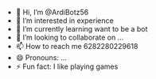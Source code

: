 - 👋 Hi, I’m @ArdiBotz56
- 👀 I’m interested in experience 
- 🌱 I’m currently learning want to be a bot
- 💞️ I’m looking to collaborate on ...
- 📫 How to reach me 6282280229618
- 😄 Pronouns: ...
- ⚡ Fun fact: I like playing games

<!---
ArdiBotz56/ArdiBotz56 is a ✨ special ✨ repository because its `README.md` (this file) appears on your GitHub profile.
You can click the Preview link to take a look at your changes.
--->
